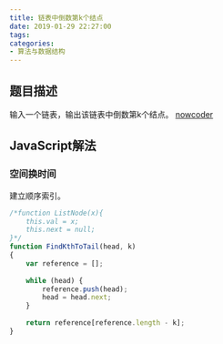 ```yaml
---
title: 链表中倒数第k个结点
date: 2019-01-29 22:27:00
tags:
categories:
- 算法与数据结构
---
```


## 题目描述
输入一个链表，输出该链表中倒数第k个结点。
[nowcoder](https://www.nowcoder.com/practice/529d3ae5a407492994ad2a246518148a?tpId=13&tqId=11167&tPage=1&rp=1&ru=/ta/coding-interviews&qru=/ta/coding-interviews/question-ranking)


## JavaScript解法

### 空间换时间

建立顺序索引。

```javascript
/*function ListNode(x){
    this.val = x;
    this.next = null;
}*/
function FindKthToTail(head, k)
{
    var reference = [];
    
    while (head) {
        reference.push(head);
        head = head.next;
    }
    
    return reference[reference.length - k];
}
```
